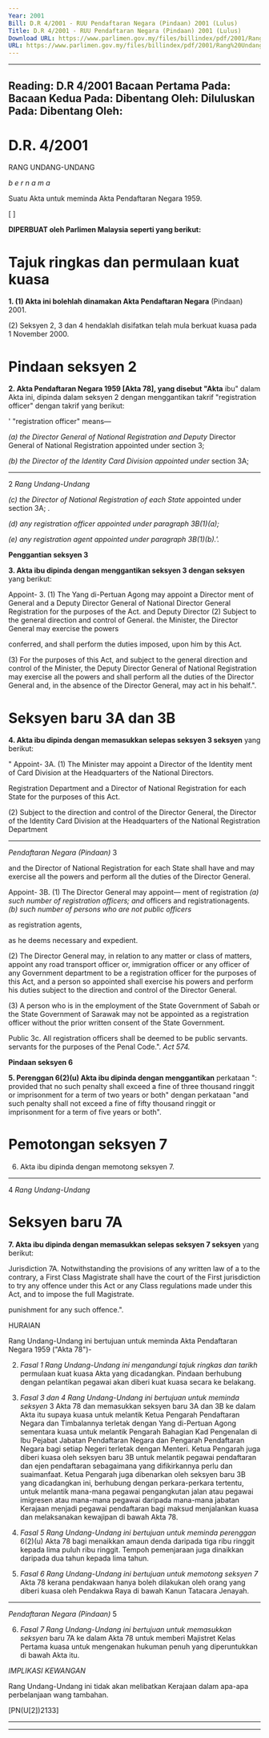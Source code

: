 ```yaml
---
Year: 2001
Bill: D.R 4/2001 - RUU Pendaftaran Negara (Pindaan) 2001 (Lulus)
Title: D.R 4/2001 - RUU Pendaftaran Negara (Pindaan) 2001 (Lulus)
Download URL: https://www.parlimen.gov.my/files/billindex/pdf/2001/Rang%20Undang-Undang%20DR%204.pdf
URL: https://www.parlimen.gov.my/files/billindex/pdf/2001/Rang%20Undang-Undang%20DR%204.pdf
---
```

---
Reading:
D.R 4/2001
Bacaan Pertama Pada:
Bacaan Kedua Pada:
Dibentang Oleh:
Diluluskan Pada:
Dibentang Oleh:
---

# D.R. 4/2001

RANG UNDANG-UNDANG

_b e r n a m a_

Suatu Akta untuk meminda Akta Pendaftaran Negara 1959.

[ ]

**DIPERBUAT oleh Parlimen Malaysia seperti yang berikut:**

# Tajuk ringkas dan permulaan kuat kuasa

**1. (1) Akta ini bolehlah dinamakan Akta Pendaftaran Negara**
(Pindaan) 2001.

(2) Seksyen 2, 3 dan 4 hendaklah disifatkan telah mula berkuat
kuasa pada 1 November 2000.

# Pindaan seksyen 2

**2. Akta Pendaftaran Negara 1959 [Akta 78], yang disebut "Akta**
ibu" dalam Akta ini, dipinda dalam seksyen 2 dengan menggantikan
takrif "registration officer" dengan takrif yang berikut:

' "registration officer" means—

_(a) the Director General of National Registration and Deputy_
Director General of National Registration appointed under
section 3;

_(b) the Director of the Identity Card Division appointed under_
section 3A;


-----

2 _Rang Undang-Undang_

_(c) the Director of National Registration of each State_
appointed under section 3A; .

_(d) any registration officer appointed under paragraph 3B(1)(a);_

_(e) any registration agent appointed under paragraph 3B(1)(b).'._

**Penggantian seksyen 3**

**3. Akta ibu dipinda dengan menggantikan seksyen 3 dengan seksyen**
yang berikut:

Appoint- 3. (1) The Yang di-Pertuan Agong may appoint a Director
ment of General and a Deputy Director General of National
Director
General Registration for the purposes of the Act.
and
Deputy
Director (2) Subject to the general direction and control of
General. the Minister, the Director General may exercise the powers

conferred, and shall perform the duties imposed, upon
him by this Act.

(3) For the purposes of this Act, and subject to the
general direction and control of the Minister, the Deputy
Director General of National Registration may exercise
all the powers and shall perform all the duties of the
Director General and, in the absence of the Director
General, may act in his behalf.".

# Seksyen baru 3A dan 3B

**4. Akta ibu dipinda dengan memasukkan selepas seksyen 3 seksyen**
yang berikut:

"
Appoint- 3A. (1) The Minister may appoint a Director of the Identity
ment of Card Division at the Headquarters of the National
Directors.

Registration Department and a Director of National
Registration for each State for the purposes of this Act.

(2) Subject to the direction and control of the Director
General, the Director of the Identity Card Division at
the Headquarters of the National Registration Department


-----

_Pendaftaran Negara (Pindaan)_ 3

and the Director of National Registration for each State
shall have and may exercise all the powers and perform
all the duties of the Director General.

Appoint- 3B. (1) The Director General may appoint—
ment of
registration _(a) such number of registration officers; and_
officers and
registrationagents. _(b) such number of persons who are not public officers_

as registration agents,

as he deems necessary and expedient.

(2) The Director General may, in relation to any matter
or class of matters, appoint any road transport officer
or, immigration officer or any officer of any Government
department to be a registration officer for the purposes
of this Act, and a person so appointed shall exercise his
powers and perform his duties subject to the direction
and control of the Director General.

(3) A person who is in the employment of the State
Government of Sabah or the State Government of Sarawak
may not be appointed as a registration officer without
the prior written consent of the State Government.

Public 3c. All registration officers shall be deemed to be public
servants. servants for the purposes of the Penal Code.".
_Act 574._

**Pindaan seksyen 6**

**5. Perenggan 6(2)(u) Akta ibu dipinda dengan menggantikan**
perkataan ": provided that no such penalty shall exceed a fine of
three thousand ringgit or imprisonment for a term of two years
or both" dengan perkataan "and such penalty shall not exceed a
fine of fifty thousand ringgit or imprisonment for a term of five
years or both".

# Pemotongan seksyen 7

 6. Akta ibu dipinda dengan memotong seksyen 7.


-----

4 _Rang Undang-Undang_

# Seksyen baru 7A

**7. Akta ibu dipinda dengan memasukkan selepas seksyen 7 seksyen**
yang berikut:

Jurisdiction 7A. Notwithstanding the provisions of any written law
of a to the contrary, a First Class Magistrate shall have the
court of
the First jurisdiction to try any offence under this Act or any
Class regulations made under this Act, and to impose the full
Magistrate.

punishment for any such offence.".

HURAIAN

Rang Undang-Undang ini bertujuan untuk meminda Akta Pendaftaran Negara
1959 ("Akta 78")-

2. _Fasal 1 Rang Undang-Undang ini mengandungi tajuk ringkas dan tarikh_
permulaan kuat kuasa Akta yang dicadangkan. Pindaan berhubung dengan
pelantikan pegawai akan diberi kuat kuasa secara ke belakang.

3. _Fasal 3 dan 4 Rang Undang-Undang ini bertujuan untuk meminda seksyen_
3 Akta 78 dan memasukkan seksyen baru 3A dan 3B ke dalam Akta itu supaya
kuasa untuk melantik Ketua Pengarah Pendaftaran Negara dan Timbalannya
terletak dengan Yang di-Pertuan Agong sementara kuasa untuk melantik Pengarah
Bahagian Kad Pengenalan di Ibu Pejabat Jabatan Pendaftaran Negara dan Pengarah
Pendaftaran Negara bagi setiap Negeri terletak dengan Menteri. Ketua Pengarah
juga diberi kuasa oleh seksyen baru 3B untuk melantik pegawai pendaftaran
dan ejen pendaftaran sebagaimana yang difikirkannya perlu dan suaimanfaat.
Ketua Pengarah juga dibenarkan oleh seksyen baru 3B yang dicadangkan ini,
berhubung dengan perkara-perkara tertentu, untuk melantik mana-mana pegawai
pengangkutan jalan atau pegawai imigresen atau mana-mana pegawai daripada
mana-mana jabatan Kerajaan menjadi pegawai pendaftaran bagi maksud
menjalankan kuasa dan melaksanakan kewajipan di bawah Akta 78.

4. _Fasal 5 Rang Undang-Undang ini bertujuan untuk meminda perenggan_
6(2)(u) Akta 78 bagi menaikkan amaun denda daripada tiga ribu ringgit kepada
lima puluh ribu ringgit. Tempoh pemenjaraan juga dinaikkan daripada dua
tahun kepada lima tahun.

5. _Fasal 6 Rang Undang-Undang ini bertujuan untuk memotong seksyen 7_
Akta 78 kerana pendakwaan hanya boleh dilakukan oleh orang yang diberi
kuasa oleh Pendakwa Raya di bawah Kanun Tatacara Jenayah.


-----

_Pendaftaran Negara (Pindaan)_ 5

6. _Fasal 7 Rang Undang-Undang ini bertujuan untuk memasukkan seksyen_
baru 7A ke dalam Akta 78 untuk memberi Majistret Kelas Pertama kuasa untuk
mengenakan hukuman penuh yang diperuntukkan di bawah Akta itu.

_IMPLIKASI_ _KEWANGAN_

Rang Undang-Undang ini tidak akan melibatkan Kerajaan dalam apa-apa
perbelanjaan wang tambahan.

[PN(U[2])2133]


-----

-----

